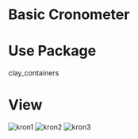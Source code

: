 # Basic Cronometer
# Use Package 
clay_containers
# View
![kron1](https://user-images.githubusercontent.com/77542723/198117559-befb5a2c-1754-421a-a25e-f5ca8d5376fa.jpg)
![kron2](https://user-images.githubusercontent.com/77542723/198117568-057dd4a2-b5ed-488b-a68b-7bbf8e2f93a0.jpg)
![kron3](https://user-images.githubusercontent.com/77542723/198117576-27f2db1e-422a-49a3-b342-d1ffe58c8f80.jpg)
